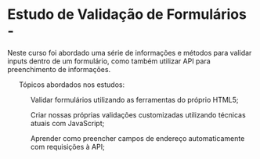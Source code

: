 <h1> Estudo de Validação de Formulários - </h1>
<p> Neste curso foi abordado uma série de informações e métodos para validar inputs dentro de um formulário, como também utilizar API para preenchimento de informações.</p>

<ul>Tópicos abordados nos estudos:

<ol>Validar formulários utilizando as ferramentas do próprio HTML5;</ol>
<ol>Criar nossas próprias validações customizadas utilizando técnicas atuais com JavaScript;</ol>
<ol>Aprender como preencher campos de endereço automaticamente com requisições à API;</ol>
</ul>
